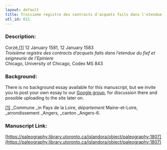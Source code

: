 ```yaml
---
layout: default
title: Troisieme registre des contracts d'acquets faits dans l'etendue du fief et seigneurie de l'Epiniere
utl_id: 611
---
```


### Description:

Corzé,<a id="_ftnref1">[[1]](#_ftn1)</a> 12 January 1581, 12 January 1583<br>
_Troisième registre des contracts d’acquets faits dans l’etendue du fief et seigneurie de l’Epiniere_<br>
Chicago, University of Chicago, Codex MS 843

### Background:

There is no background essay available for this manuscript, but we invite you to post your own essay to our [Google group](https://paleography.library.utoronto.ca/content/group-work), for discussion there and possible uploading to the site later on.

<a id="_ftn1">[[1]](#_ftnref1)</a> _Commune _in Pays de la Loire, _département_ Maine-et-Loire, _arrondissement _Angers, _canton _Angers-6. 

### Manuscript Link:

[https://paleography.library.utoronto.ca/islandora/object/paleography:1807](https://paleography.library.utoronto.ca/islandora/object/paleography:1807)
